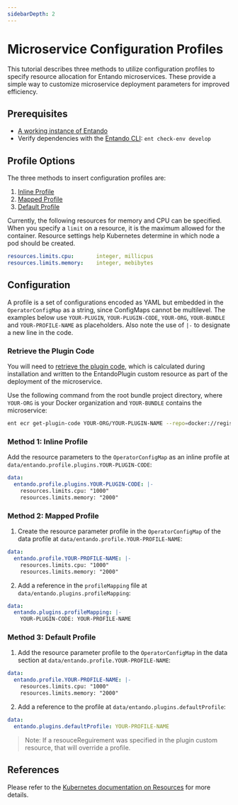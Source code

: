 ```yaml
---
sidebarDepth: 2
---
```


# Microservice Configuration Profiles

This tutorial describes three methods to utilize configuration profiles to specify resource allocation for Entando microservices. These provide a simple way to customize microservice deployment parameters for improved efficiency.

## Prerequisites
- [A working instance of Entando](../../../docs/getting-started/)
- Verify dependencies with the [Entando CLI](../../../docs/getting-started/entando-cli.md#check-the-environment): `ent check-env develop`

## Profile Options

The three methods to insert configuration profiles are: 
1. [Inline Profile](#method-1-inline-profile)
2. [Mapped Profile](#method-2-mapped-profile)
3. [Default Profile](#method-3-default-profile)

Currently, the following resources for memory and CPU can be specified. When you specify a `limit` on a resource, it is the maximum allowed for the container. Resource settings help Kubernetes determine in which node a pod should be created.

```yaml
resources.limits.cpu:       integer, millicpus
resources.limits.memory:    integer, mebibytes
```

## Configuration
A profile is a set of configurations encoded as YAML but embedded in the `OperatorConfigMap` as a string, since ConfigMaps cannot be multilevel. The examples below use `YOUR-PLUGIN`, `YOUR-PLUGIN-CODE`, `YOUR-ORG`, `YOUR-BUNDLE` and `YOUR-PROFILE-NAME` as placeholders. Also note the use of `|-` to designate a new line in the code.

### Retrieve the Plugin Code
You will need to [retrieve the plugin code](../../docs/getting-started/entando-cli.md), which is calculated during installation and written to the EntandoPlugin custom resource as part of the deployment of the microservice. 

Use the following command from the root bundle project directory, where `YOUR-ORG` is your Docker organization and `YOUR-BUNDLE` contains the microservice:
```sh
ent ecr get-plugin-code YOUR-ORG/YOUR-PLUGIN-NAME --repo=docker://registry.hub.docker.com/YOUR-ORG/YOUR-BUNDLE
```

### Method 1: Inline Profile
Add the resource parameters to the `OperatorConfigMap` as an inline profile at `data/entando.profile.plugins.YOUR-PLUGIN-CODE`:

```yaml
data:
  entando.profile.plugins.YOUR-PLUGIN-CODE: |-
    resources.limits.cpu: "1000"
    resources.limits.memory: "2000"
```
### Method 2: Mapped Profile
1. Create the resource parameter profile in the `OperatorConfigMap` of the data profile at `data/entando.profile.YOUR-PROFILE-NAME`:

```yaml
data:
  entando.profile.YOUR-PROFILE-NAME: |-
    resources.limits.cpu: "1000"
    resources.limits.memory: "2000"
```
2. Add a reference in the `profileMapping` file at `data/entando.plugins.profileMapping`:

```yaml
data:
  entando.plugins.profileMapping: |-
    YOUR-PLUGIN-CODE: YOUR-PROFILE-NAME
```

### Method 3: Default Profile
1. Add the resource parameter profile to the `OperatorConfigMap` in the data section at `data/entando.profile.YOUR-PROFILE-NAME`:

```yaml
data:
  entando.profile.YOUR-PROFILE-NAME: |-
    resources.limits.cpu: "1000"
    resources.limits.memory: "2000"
```

2. Add a reference to the profile at ```data/entando.plugins.defaultProfile```:

```yaml
data:
  entando.plugins.defaultProfile: YOUR-PROFILE-NAME
```
>Note: If a resouceReguirement was specified in the plugin custom resource, that will override a profile.  

## References
Please refer to the [Kubernetes documentation on Resources](https://kubernetes.io/docs/concepts/configuration/manage-resources-containers/) for more details.




